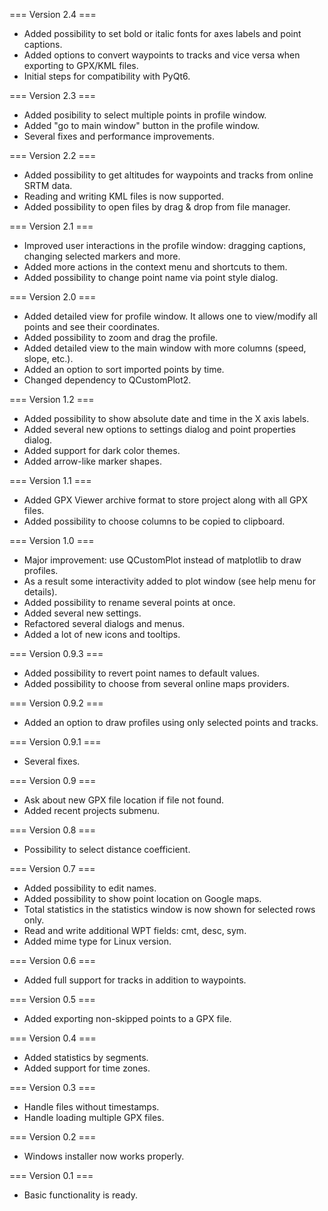 === Version 2.4 ===
* Added possibility to set bold or italic fonts for axes labels and point captions.
* Added options to convert waypoints to tracks and vice versa when exporting to GPX/KML files.
* Initial steps for compatibility with PyQt6.

=== Version 2.3 ===
* Added posibility to select multiple points in profile window.
* Added "go to main window" button in the profile window.
* Several fixes and performance improvements.

=== Version 2.2 ===
* Added possibility to get altitudes for waypoints and tracks from online SRTM data.
* Reading and writing KML files is now supported.
* Added possibility to open files by drag & drop from file manager.

=== Version 2.1 ===
* Improved user interactions in the profile window: dragging captions, changing selected markers and more.
* Added more actions in the context menu and shortcuts to them.
* Added possibility to change point name via point style dialog.

=== Version 2.0 ===
* Added detailed view for profile window. It allows one to view/modify all points and see their coordinates.
* Added possibility to zoom and drag the profile.
* Added detailed view to the main window with more columns (speed, slope, etc.).
* Added an option to sort imported points by time.
* Changed dependency to QCustomPlot2.

=== Version 1.2 ===
* Added possibility to show absolute date and time in the X axis labels.
* Added several new options to settings dialog and point properties dialog.
* Added support for dark color themes.
* Added arrow-like marker shapes.

=== Version 1.1 ===
* Added GPX Viewer archive format to store project along with all GPX files.
* Added possibility to choose columns to be copied to clipboard.

=== Version 1.0 ===
* Major improvement: use QCustomPlot instead of matplotlib to draw profiles.
* As a result some interactivity added to plot window (see help menu for details).
* Added possibility to rename several points at once.
* Added several new settings.
* Refactored several dialogs and menus.
* Added a lot of new icons and tooltips.

=== Version 0.9.3 ===
* Added possibility to revert point names to default values.
* Added possibility to choose from several online maps providers.

=== Version 0.9.2 ===
* Added an option to draw profiles using only selected points and tracks.

=== Version 0.9.1 ===
* Several fixes.

=== Version 0.9 ===
* Ask about new GPX file location if file not found.
* Added recent projects submenu.

=== Version 0.8 ===
* Possibility to select distance coefficient.

=== Version 0.7 ===
* Added possibility to edit names.
* Added possibility to show point location on Google maps.
* Total statistics in the statistics window is now shown for selected rows only.
* Read and write additional WPT fields: cmt, desc, sym.
* Added mime type for Linux version.

=== Version 0.6 ===
* Added full support for tracks in addition to waypoints.

=== Version 0.5 ===
* Added exporting non-skipped points to a GPX file.

=== Version 0.4 ===
* Added statistics by segments.
* Added support for time zones.

=== Version 0.3 ===
* Handle files without timestamps.
* Handle loading multiple GPX files.

=== Version 0.2 ===
* Windows installer now works properly.

=== Version 0.1 ===
* Basic functionality is ready.
